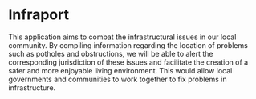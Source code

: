 # Infraport

This application aims to combat the infrastructural issues in our local community. By compiling information regarding the location of problems such as potholes and obstructions, we will be able to alert the corresponding jurisdiction of these issues and facilitate the creation of a safer and more enjoyable living environment. This would allow local governments and communities to work together to fix problems in infrastructure.
